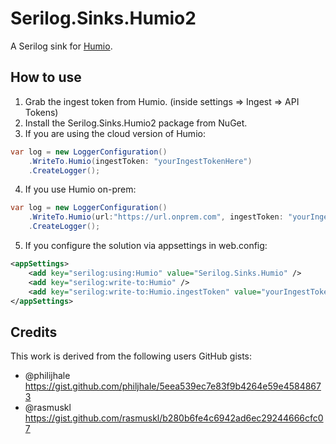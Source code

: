 # Serilog.Sinks.Humio2
A Serilog sink for [Humio](https://www.humio.com).
## How to use
1. Grab the ingest token from Humio. (inside settings => Ingest => API Tokens)
1. Install the Serilog.Sinks.Humio2 package from NuGet.
1. If you are using the cloud version of Humio:
```csharp
var log = new LoggerConfiguration()
	.WriteTo.Humio(ingestToken: "yourIngestTokenHere")
	.CreateLogger();
```
4. If you use Humio on-prem:
```csharp
var log = new LoggerConfiguration()
	.WriteTo.Humio(url:"https://url.onprem.com", ingestToken: "yourIngestTokenHere")
	.CreateLogger();
```
5. If you configure the solution via appsettings in web.config:
```xml
<appSettings>
	<add key="serilog:using:Humio" value="Serilog.Sinks.Humio" />
	<add key="serilog:write-to:Humio" />
	<add key="serilog:write-to:Humio.ingestToken" value="yourIngestTokenHere" />
</appSettings>
```
## Credits

This work is derived from the following users GitHub gists:
 - @philijhale https://gist.github.com/philjhale/5eea539ec7e83f9b4264e59e45848673
 - @rasmuskl https://gist.github.com/rasmuskl/b280b6fe4c6942ad6ec29244666cfc07
